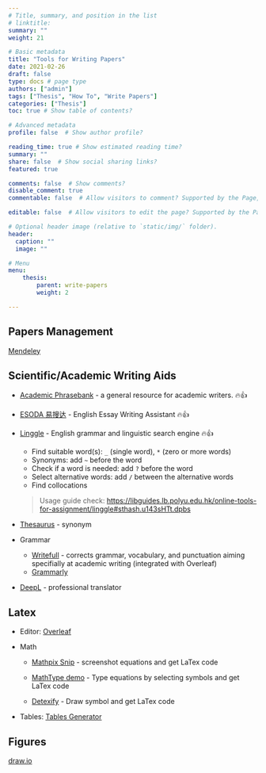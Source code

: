 ```yaml
---
# Title, summary, and position in the list
# linktitle: 
summary: ""
weight: 21

# Basic metadata
title: "Tools for Writing Papers"
date: 2021-02-26
draft: false
type: docs # page type
authors: ["admin"]
tags: ["Thesis", "How To", "Write Papers"]
categories: ["Thesis"]
toc: true # Show table of contents?

# Advanced metadata
profile: false  # Show author profile?

reading_time: true # Show estimated reading time?
summary: ""
share: false  # Show social sharing links?
featured: true

comments: false  # Show comments?
disable_comment: true
commentable: false  # Allow visitors to comment? Supported by the Page, Post, and Docs content types.

editable: false  # Allow visitors to edit the page? Supported by the Page, Post, and Docs content types.

# Optional header image (relative to `static/img/` folder).
header:
  caption: ""
  image: ""

# Menu
menu: 
    thesis:
        parent: write-papers
        weight: 2

---
```


## Papers Management

[Mendeley](https://www.mendeley.com/?interaction_required=true)

## Scientific/Academic Writing Aids

- [Academic Phrasebank](http://www.phrasebank.manchester.ac.uk/) - a general resource for academic writers. 🔥👍

- [ESODA 易搜达](http://www.esoda.org/) - English Essay Writing Assistant 🔥👍

- [Linggle](https://linggle.com/) - English grammar and linguistic search engine 🔥👍

  - Find suitable word(s): `_` (single word), `*` (zero or more words)
  - Synonyms: add `~` before the word 
  - Check if a word is needed: add `?` before the word
  - Select alternative words: add `/` between the alternative words
  - Find collocations

  > Usage guide check: https://libguides.lb.polyu.edu.hk/online-tools-for-assignment/linggle#sthash.u143sHTt.dpbs

- [Thesaurus](https://www.thesaurus.com/) - synonym

- Grammar

  - [Writefull](https://writefull.com/) - corrects grammar, vocabulary, and punctuation aiming specifially at academic writing (integrated with Overleaf)
  - [Grammarly](https://www.grammarly.com/?affiliateNetwork=sas&affiliateID=742098)

- [DeepL](https://www.deepl.com/translator) - professional translator

  

## Latex

- Editor: [Overleaf](https://www.overleaf.com/)

- Math

  - [Mathpix Snip](https://mathpix.com/) - screenshot equations and get LaTex code

  - [MathType demo](https://demo.wiris.com/mathtype/en/developers.php) - Type equations by selecting symbols and get LaTex code
  - [Detexify](http://detexify.kirelabs.org/classify.html) - Draw symbol and get LaTex code

- Tables: [Tables Generator](https://www.tablesgenerator.com/)

## Figures

[draw.io](https://app.diagrams.net/)